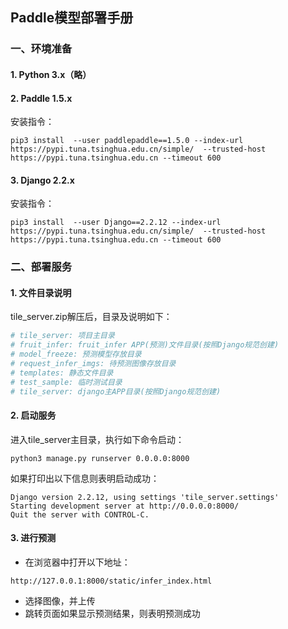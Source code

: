 ## Paddle模型部署手册

### 一、环境准备

#### 1. Python 3.x（略）

#### 2. Paddle 1.5.x

安装指令：

```shell
pip3 install  --user paddlepaddle==1.5.0 --index-url https://pypi.tuna.tsinghua.edu.cn/simple/  --trusted-host https://pypi.tuna.tsinghua.edu.cn --timeout 600
```

#### 3. Django 2.2.x

安装指令：

```shell
pip3 install  --user Django==2.2.12 --index-url https://pypi.tuna.tsinghua.edu.cn/simple/  --trusted-host https://pypi.tuna.tsinghua.edu.cn --timeout 600
```

### 二、部署服务

#### 1. 文件目录说明

tile_server.zip解压后，目录及说明如下：

```python
# tile_server: 项目主目录
# fruit_infer: fruit_infer APP(预测)文件目录(按照Django规范创建)
# model_freeze: 预测模型存放目录
# request_infer_imgs: 待预测图像存放目录
# templates: 静态文件目录
# test_sample: 临时测试目录
# tile_server: django主APP目录(按照Django规范创建)
```

#### 2. 启动服务

进入tile_server主目录，执行如下命令启动：

```shell
python3 manage.py runserver 0.0.0.0:8000
```

如果打印出以下信息则表明启动成功：

```
Django version 2.2.12, using settings 'tile_server.settings'
Starting development server at http://0.0.0.0:8000/
Quit the server with CONTROL-C.
```

#### 3. 进行预测

- 在浏览器中打开以下地址：

```
http://127.0.0.1:8000/static/infer_index.html
```

- 选择图像，并上传
- 跳转页面如果显示预测结果，则表明预测成功

